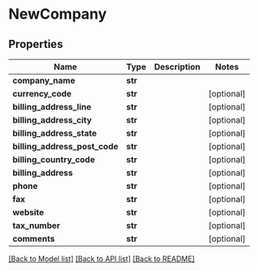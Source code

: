 # NewCompany

## Properties
Name | Type | Description | Notes
------------ | ------------- | ------------- | -------------
**company_name** | **str** |  | 
**currency_code** | **str** |  | [optional] 
**billing_address_line** | **str** |  | [optional] 
**billing_address_city** | **str** |  | [optional] 
**billing_address_state** | **str** |  | [optional] 
**billing_address_post_code** | **str** |  | [optional] 
**billing_country_code** | **str** |  | [optional] 
**billing_address** | **str** |  | [optional] 
**phone** | **str** |  | [optional] 
**fax** | **str** |  | [optional] 
**website** | **str** |  | [optional] 
**tax_number** | **str** |  | [optional] 
**comments** | **str** |  | [optional] 

[[Back to Model list]](../README.md#documentation-for-models) [[Back to API list]](../README.md#documentation-for-api-endpoints) [[Back to README]](../README.md)


